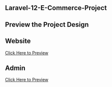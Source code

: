 ## Laravel-12-E-Commerce-Project

## Preview the Project Design

## Website
[Click Here to Preview](https://surfsidemedia.github.io/Laravel-12-E-Commerce-Project/Website/)

## Admin
[Click Here to Preview](https://surfsidemedia.github.io/Laravel-12-E-Commerce-Project/Admin/)